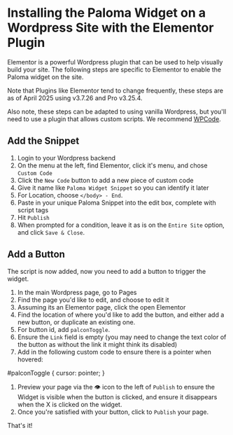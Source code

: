 # Installing the Paloma Widget on a Wordpress Site with the Elementor Plugin

Elementor is a powerful Wordpress plugin that can be used to help visually build your site. The following steps are specific to Elementor to enable the Paloma widget on the site.

Note that Plugins like Elementor tend to change frequently, these steps are as of April 2025 using v3.7.26 and Pro v3.25.4.

Also note, these steps can be adapted to using vanilla Wordpress, but you'll need to use a plugin that allows custom scripts. We recommend [WPCode](https://wpcode.com/).

## Add the Snippet

1. Login to your Wordpress backend
1. On the menu at the left, find Elementor, click it's menu, and chose `Custom Code`
1. Click the `New Code` button to add a new piece of custom code
1. Give it name like `Paloma Widget Snippet` so you can identify it later
1. For Location, choose `</body> - End`.
1. Paste in your unique Paloma Snippet into the edit box, complete with script tags
1. Hit `Publish`
1. When prompted for a condition, leave it as is on the `Entire Site` option, and click `Save & Close`.

## Add a Button

The script is now added, now you need to add a button to trigger the widget.

1. In the main Wordpress page, go to Pages
1. Find the page you'd like to edit, and choose to edit it
1. Assuming its an Elementor page, click the open Elementor
1. Find the location of where you'd like to add the button, and either add a new button, or duplicate an existing one.
1. For button id, add `palconToggle`.
1. Ensure the `Link` field is empty (you may need to change the text color of the button as without the link it might think its disabled)
1. Add in the following custom code to ensure there is a pointer when hovered:

#palconToggle {
  cursor: pointer;
}

1. Preview your page via the :eye: icon to the left of `Publish` to ensure the Widget is visible when the button is clicked, and ensure it disappears when the X is clicked on the widget.
1. Once you're satisfied with your button, click to `Publish` your page.

That's it!
